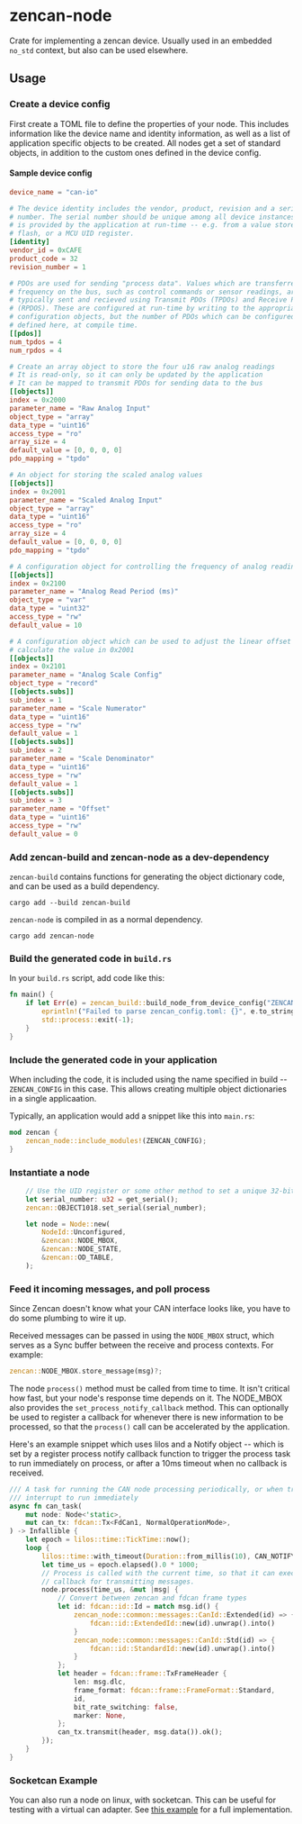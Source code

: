 # zencan-node

Crate for implementing a zencan device. Usually used in an embedded `no_std` context, but also can
be used elsewhere.

## Usage

### Create a device config

First create a TOML file to define the properties of your node. This includes information like the
device name and identity information, as well as a list of application specific objects to be
created. All nodes get a set of standard objects, in addition to the custom ones defined in the
device config.

#### Sample device config

```toml
device_name = "can-io"

# The device identity includes the vendor, product, revision and a serial
# number. The serial number should be unique among all device instances, so it
# is provided by the application at run-time -- e.g. from a value stored in
# flash, or a MCU UID register.
[identity]
vendor_id = 0xCAFE
product_code = 32
revision_number = 1

# PDOs are used for sending "process data". Values which are transferred
# frequency on the bus, such as control commands or sensor readings, are
# typically sent and recieved using Transmit PDOs (TPDOs) and Receive PDOs
# (RPDOS). These are configured at run-time by writing to the appropriate PDO
# configuration objects, but the number of PDOs which can be configured must be
# defined here, at compile time.
[[pdos]]
num_tpdos = 4
num_rpdos = 4

# Create an array object to store the four u16 raw analog readings
# It is read-only, so it can only be updated by the application
# It can be mapped to transmit PDOs for sending data to the bus
[[objects]]
index = 0x2000
parameter_name = "Raw Analog Input"
object_type = "array"
data_type = "uint16"
access_type = "ro"
array_size = 4
default_value = [0, 0, 0, 0]
pdo_mapping = "tpdo"

# An object for storing the scaled analog values
[[objects]]
index = 0x2001
parameter_name = "Scaled Analog Input"
object_type = "array"
data_type = "uint16"
access_type = "ro"
array_size = 4
default_value = [0, 0, 0, 0]
pdo_mapping = "tpdo"

# A configuration object for controlling the frequency of analog readings
[[objects]]
index = 0x2100
parameter_name = "Analog Read Period (ms)"
object_type = "var"
data_type = "uint32"
access_type = "rw"
default_value = 10

# A configuration object which can be used to adjust the linear offset and scale transform used to
# calculate the value in 0x2001
[[objects]]
index = 0x2101
parameter_name = "Analog Scale Config"
object_type = "record"
[[objects.subs]]
sub_index = 1
parameter_name = "Scale Numerator"
data_type = "uint16"
access_type = "rw"
default_value = 1
[[objects.subs]]
sub_index = 2
parameter_name = "Scale Denominator"
data_type = "uint16"
access_type = "rw"
default_value = 1
[[objects.subs]]
sub_index = 3
parameter_name = "Offset"
data_type = "uint16"
access_type = "rw"
default_value = 0
```

### Add zencan-build and zencan-node as a dev-dependency

`zencan-build` contains functions for generating the object dictionary code, and can be used as a
build dependency.

```
cargo add --build zencan-build
```

`zencan-node` is compiled in as a normal dependency.

```
cargo add zencan-node
```

### Build the generated code in `build.rs`

In your `build.rs` script, add code like this:

```rust
fn main() {
    if let Err(e) = zencan_build::build_node_from_device_config("ZENCAN_CONFIG", "zencan_config.toml") {
        eprintln!("Failed to parse zencan_config.toml: {}", e.to_string());
        std::process::exit(-1);
    }
}
```

### Include the generated code in your application

When including the code, it is included using the name specified in build -- `ZENCAN_CONFIG` in this
case. This allows creating multiple object dictionaries in a single applicaation.

Typically, an application would add a snippet like this into `main.rs`:

```rust
mod zencan {
    zencan_node::include_modules!(ZENCAN_CONFIG);
}
```

### Instantiate a node

```rust
    // Use the UID register or some other method to set a unique 32-bit serial number
    let serial_number: u32 = get_serial();
    zencan::OBJECT1018.set_serial(serial_number);

    let node = Node::new(
        NodeId::Unconfigured,
        &zencan::NODE_MBOX,
        &zencan::NODE_STATE,
        &zencan::OD_TABLE,
    );
```

### Feed it incoming messages, and poll process

Since Zencan doesn't know what your CAN interface looks like, you have to do some plumbing to wire
it up.

Received messages can be passed in using the `NODE_MBOX` struct, which serves as a Sync buffer
between the receive and process contexts. For example:

```rust
zencan::NODE_MBOX.store_message(msg)?;
```

The node `process()` method must be called from time to time. It isn't critical how fast, but your
node's response time depends on it. The NODE_MBOX also provides the `set_process_notify_callback`
method. This can optionally be used to register a callback for whenever there is new information to
be processed, so that the `process()` call can be accelerated by the application.

Here's an example snippet which uses lilos and a Notify object -- which is set by a register process
notify callback function to trigger the process task to run immediately on process, or after a 10ms
timeout when no callback is received.

```rust
/// A task for running the CAN node processing periodically, or when triggered by the CAN receive
/// interrupt to run immediately
async fn can_task(
    mut node: Node<'static>,
    mut can_tx: fdcan::Tx<FdCan1, NormalOperationMode>,
) -> Infallible {
    let epoch = lilos::time::TickTime::now();
    loop {
        lilos::time::with_timeout(Duration::from_millis(10), CAN_NOTIFY.until_next()).await;
        let time_us = epoch.elapsed().0 * 1000;
        // Process is called with the current time, so that it can execute periodic tasks, and a
        // callback for transmitting messages.
        node.process(time_us, &mut |msg| {
            // Convert between zencan and fdcan frame types
            let id: fdcan::id::Id = match msg.id() {
                zencan_node::common::messages::CanId::Extended(id) => {
                    fdcan::id::ExtendedId::new(id).unwrap().into()
                }
                zencan_node::common::messages::CanId::Std(id) => {
                    fdcan::id::StandardId::new(id).unwrap().into()
                }
            };
            let header = fdcan::frame::TxFrameHeader {
                len: msg.dlc,
                frame_format: fdcan::frame::FrameFormat::Standard,
                id,
                bit_rate_switching: false,
                marker: None,
            };
            can_tx.transmit(header, msg.data()).ok();
        });
    }
}
```

### Socketcan Example

You can also run a node on linux, with socketcan. This can be useful for testing with a virtual can adapter. See
[this example](../examples/socketcan_node/) for a full implementation.
